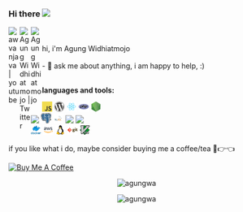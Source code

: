 ### Hi there <img src="https://media.giphy.com/media/hvRJCLFzcasrR4ia7z/giphy.gif" width="25px">
<a href="https://www.youtube.com/user/awvanjava">
  <img align="left" alt="awvanjava | youtube" width="22px" src="https://raw.githubusercontent.com/peterthehan/peterthehan/master/assets/youtube.svg" />
</a>
<a href="https://twitter.com/awvanjava">
  <img align="left" alt="Agung Widhiatmojo | Twitter" width="22px" src="https://raw.githubusercontent.com/peterthehan/peterthehan/master/assets/twitter.svg" />
</a>
<a href="https://www.linkedin.com/in/agungwidhiatmojo/">
  <img align="left" alt="Agung Widhiatmojo" width="22px" src="https://raw.githubusercontent.com/peterthehan/peterthehan/master/assets/linkedin.svg" />
</a>
<br />
<br />
hi, i'm Agung Widhiatmojo
<br />
<br />
- 💬 ask me about anything, i am happy to help, :)
<br />
<br />

**languages and tools:**  

<code><img height="20" src="https://raw.githubusercontent.com/github/explore/80688e429a7d4ef2fca1e82350fe8e3517d3494d/topics/javascript/javascript.png"></code> <code><img height="20" src="https://raw.githubusercontent.com/github/explore/80688e429a7d4ef2fca1e82350fe8e3517d3494d/topics/wordpress/wordpress.png"></code> <code><img height="20" src="https://raw.githubusercontent.com/github/explore/80688e429a7d4ef2fca1e82350fe8e3517d3494d/topics/react/react.png"></code> <code><img height="20" src="https://raw.githubusercontent.com/github/explore/ccc16358ac4530c6a69b1b80c7223cd2744dea83/topics/php/php.png"></code> <code><img height="20" src="https://raw.githubusercontent.com/github/explore/80688e429a7d4ef2fca1e82350fe8e3517d3494d/topics/nodejs/nodejs.png"></code> <br />
<code><img height="20" src="https://avatars.githubusercontent.com/u/1529926?s=200&v=4"></code> <code><img height="20" src="https://raw.githubusercontent.com/github/explore/80688e429a7d4ef2fca1e82350fe8e3517d3494d/topics/postgresql/postgresql.png"></code> <code><img height="20" src="https://raw.githubusercontent.com/github/explore/80688e429a7d4ef2fca1e82350fe8e3517d3494d/topics/mysql/mysql.png"></code> <code><img height="20" src="https://avatars.githubusercontent.com/u/6764390?s=200&v=4"></code> <code><img height="20" src="https://upload.wikimedia.org/wikipedia/commons/f/fd/DynamoDB.png"></code> <br />
<code><img height="20" src="https://raw.githubusercontent.com/github/explore/80688e429a7d4ef2fca1e82350fe8e3517d3494d/topics/docker/docker.png"></code> <code><img height="20" src="https://raw.githubusercontent.com/github/explore/fbceb94436312b6dacde68d122a5b9c7d11f9524/topics/aws/aws.png"></code> <code><img height="20" src="https://raw.githubusercontent.com/github/explore/80688e429a7d4ef2fca1e82350fe8e3517d3494d/topics/linux/linux.png"></code> <code><img height="20" src="https://raw.githubusercontent.com/github/explore/80688e429a7d4ef2fca1e82350fe8e3517d3494d/topics/git/git.png"></code> <code><img height="20" src="https://raw.githubusercontent.com/github/explore/80688e429a7d4ef2fca1e82350fe8e3517d3494d/topics/vim/vim.png"></code>

if you like what i do, maybe consider buying me a coffee/tea 🥺👉👈

<a href="https://www.buymeacoffee.com/agungwa" target="_blank"><img src="https://cdn.buymeacoffee.com/buttons/v2/default-red.png" alt="Buy Me A Coffee" width="150" ></a>



<p align="center"> <img src="https://github-readme-stats-git-masterrstaa-rickstaa.vercel.app/api?username=agungwa&show_icons=true&theme=gotham&count_private=true" alt="agungwa" />

<p align="center"> <img src="https://github-readme-stats-git-masterrstaa-rickstaa.vercel.app/api/top-langs/?username=agungwa&exclude_repo=github-readme-stats&show_icons=true&theme=gotham&count_private=true" alt="agungwa" />
